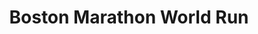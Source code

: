 ---
description: 波士顿马拉松的app，你可以在自己家门口跑，算他们活动的一部分。
layout: post
results:
- primaryGenreName: Health & Fitness
  version: '1.1.0'
  artworkUrl100: http://a1070.phobos.apple.com/us/r30/Purple/v4/8b/5f/99/8b5f99aa-21d5-7b6a-da90-cba0e472ab10/mzl.hazxyumj.png
  trackViewUrl: https://itunes.apple.com/cn/app/boston-marathon-world-run/id802375285?mt=8&uo=4
  artworkUrl60: http://a627.phobos.apple.com/us/r30/Purple6/v4/ca/1f/3c/ca1f3c10-12ab-f5be-6d56-51bb3acbdbcd/AppIcon57x57.png
  sellerName: Boston Athletic Association
  supportedDevices:
  - iPadThirdGen
  - iPad23G
  - iPhone5
  - iPodTouchFifthGen
  - iPadThirdGen4G
  - iPadMini4G
  - iPhone5c
  - iPodTouchourthGen
  - iPhone-3GS
  - iPad2Wifi
  - iPadFourthGen
  - iPhone5s
  - iPhone4
  - iPhone4S
  - iPadFourthGen4G
  - iPadMini
  genres:
  - 健康健美
  - 体育
  trackName: Boston Marathon World Run
  description: "This year, the Boston Athletic Association is inviting people
    from around the world to participate in their own Boston Marathon. Maybe
    it’s not 26.2 miles, and maybe it’s not in Boston, but there is a marathoner
    in all of us. We encourage you to bring it out – and to be a part of the
    first ever Boston Marathon World Run.\n\nIn this global celebration of
    movement, fitness, and commitment to ones personal wellness goals, the
    Boston Athletic Association invites people around the world to participate
    through fun features such as:\n\n• Pledge to run, walk, or wheel any distance,
    and complete that distance at one time or over several weeks leading up
    to April 21, 2014\n• Along the way, follow the progress you and your friends’
    strive towards your goals\n• Share their World Run through photos, videos,
    and messages\n• Receive a free race bib, finisher's certificate and finisher's
    medal\n• Keep pace with the latest news and updates from the Boston Marathon,
    its partners and fans around the globe\n• Make a donation towards One
    Fund Boston in the amount of your choice \n• Global ambassadors will encourage
    participation from every corner of the globe to be a part of the Boston
    Marathon World Run Community\n\nThis year, we’re all Boston Marathoners.
    Join us in the 2014 Boston Marathon World Run. \n\nAny Ability. Any Distance.
    Anywhere."
  price: 0
  trackId: 802375285
  releaseDate: '2014-01-28T01:24:08Z'
  screenshotUrls:
  - http://a5.mzstatic.com/us/r30/Purple4/v4/b3/c4/cc/b3c4cc03-ae92-80d8-7955-d66755fb4520/screen1136x1136.jpeg
  - http://a3.mzstatic.com/us/r30/Purple4/v4/09/43/8d/09438d20-ed56-32e5-9a29-72fa277b2317/screen1136x1136.jpeg
  - http://a1.mzstatic.com/us/r30/Purple4/v4/90/8b/b3/908bb3cd-1f1e-53c1-f0ad-73ed5e4da4fd/screen1136x1136.jpeg
  - http://a1.mzstatic.com/us/r30/Purple6/v4/4e/63/f2/4e63f2a0-f3bd-4a05-d27f-1724f75bd3b0/screen1136x1136.jpeg
  - http://a2.mzstatic.com/us/r30/Purple6/v4/f8/68/95/f868956a-c229-ad31-4c32-509081c74872/screen1136x1136.jpeg
  artistViewUrl: https://itunes.apple.com/cn/artist/boston-athletic-association/id632231310?uo=4
  primaryGenreId: 6013
  kind: software
  fileSizeBytes: '57794066'
  bundleId: com.techjini.bostonMarathon
  releaseNotes: '- Improved performance.

    - Bug fixes

    - Live donation value to The One Fund Boston on home screen'
  sellerUrl: http://www.bostonmarathonworldrun.org
  artistName: Boston Athletic Association
  trackCensoredName: Boston Marathon World Run
  isGameCenterEnabled: false
  contentAdvisoryRating: 4+
  languageCodesISO2A:
  - EN
  trackContentRating: 4+
  features:
  - iosUniversal
  wrapperType: software
  artworkUrl512: http://a1070.phobos.apple.com/us/r30/Purple/v4/8b/5f/99/8b5f99aa-21d5-7b6a-da90-cba0e472ab10/mzl.hazxyumj.png
  formattedPrice: 免费
  artistId: 632231310
  genreIds:
  - '6013'
  - '6004'
  currency: CNY
  ipadScreenshotUrls:
  - http://a1.mzstatic.com/us/r30/Purple/v4/1a/7e/0c/1a7e0c25-26cb-9162-5352-ba836e40e332/screen480x480.jpeg
  - http://a3.mzstatic.com/us/r30/Purple/v4/f4/72/bc/f472bcce-e77b-10b8-868f-d56f210116cc/screen480x480.jpeg
  - http://a4.mzstatic.com/us/r30/Purple6/v4/b4/2c/92/b42c9272-3a0c-2f9d-b375-22930694e8ce/screen480x480.jpeg
  - http://a1.mzstatic.com/us/r30/Purple/v4/84/29/9e/84299e01-393d-4bff-5486-c583382e8aac/screen480x480.jpeg
  - http://a3.mzstatic.com/us/r30/Purple4/v4/da/83/aa/da83aa91-ddcb-ec1a-48e8-de61057bae4e/screen480x480.jpeg
category: 健康健美
tags: tag1
resultCount: 1
title: Boston Marathon World Run

---